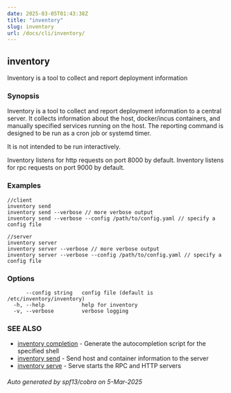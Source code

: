 ```yaml
---
date: 2025-03-05T01:43:38Z
title: "inventory"
slug: inventory
url: /docs/cli/inventory/
---
```

## inventory

Inventory is a tool to collect and report deployment information

### Synopsis

Inventory is a tool to collect and report deployment information
to a central server. It collects information about the host,
docker/incus containers, and manually specified services running on the host.
The reporting command is designed to be run as a cron job or systemd timer.

It is not intended to be run interactively.



Inventory listens for http requests on port 8000 by default.
Inventory listens for rpc requests on port 9000 by default.
  

### Examples

```
//client
inventory send
inventory send --verbose // more verbose output
inventory send --verbose --config /path/to/config.yaml // specify a config file

//server
inventory server
inventory server --verbose // more verbose output
inventory server --verbose --config /path/to/config.yaml // specify a config file
```

### Options

```
      --config string   config file (default is /etc/inventory/inventory)
  -h, --help            help for inventory
  -v, --verbose         verbose logging
```

### SEE ALSO

* [inventory completion](/docs/cli/inventory_completion/)	 - Generate the autocompletion script for the specified shell
* [inventory send](/docs/cli/inventory_send/)	 - Send host and container information to the server
* [inventory serve](/docs/cli/inventory_serve/)	 - Serve starts the RPC and HTTP servers

###### Auto generated by spf13/cobra on 5-Mar-2025

